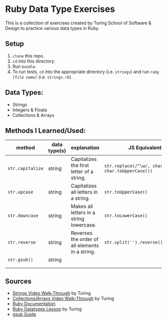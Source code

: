 # Ruby Data Type Exercises

This is a collection of exercises created by Turing School of Software & Design to practice various data types in Ruby.

## Setup
1. `clone` this repo.
2. `cd` into this directory.
3. Run `bundle`.
4. To run tests, `cd` into the appropriate directory (i.e. `strings`) and run `ruby [file name]` (i.e. `strings.rb`).

## Data Types:
  * Strings 
  * Integers & Floats
  * Collections & Arrays 
  
## Methods I Learned/Used:
| method | data type(s) | explanation | JS Equivalent |
|---|---|---|---|
|`str.capitalize`|string|Capitalizes the first letter of a string.|`str.replace(/^\w/, char => char.toUpperCase())`|
|`str.upcase`|string|Capitalizes all letters in a string.|`str.toUpperCase()`|
|`str.downcase`|string|Makes all letters in a string lowercase.|`str.toLowerCase()`|
|`str.reverse`|string|Reverses the order of all elements in a string.|`str.split('').reverse().join('')`|
|`str.gsub()`|string|||
|||||
|||||
  
## Sources
  * [Strings Video Walk-Through](https://youtu.be/BKqo2w0W7S0) by Turing
  * [Collections/Arrays Video Walk-Through](https://youtu.be/RUnd1Uu0AyE) by Turing
  * [Ruby Documentation](https://www.ruby-lang.org/en/documentation/)
  * [Ruby Datatypes Lesson](https://backend.turing.io/module1/lessons/datatypes) by Turing
  * [gsub Guide](https://www.rubyguides.com/2019/07/ruby-gsub-method/)
  
